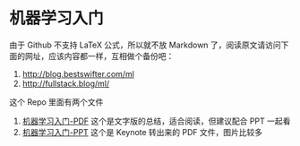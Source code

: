 # 机器学习入门

由于 Github 不支持 LaTeX 公式，所以就不放 Markdown 了，阅读原文请访问下面的网址，应该内容都一样，互相做个备份吧：

1. http://blog.bestswifter.com/ml
2. http://fullstack.blog/ml/

这个 Repo 里面有两个文件

1. [机器学习入门-PDF](https://github.com/bestswifter/machine-learning-startup/blob/master/%E6%9C%BA%E5%99%A8%E5%AD%A6%E4%B9%A0%E5%85%A5%E9%97%A8-PDF.pdf) 这个是文字版的总结，适合阅读，但建议配合 PPT 一起看
2. [机器学习入门-PPT](https://github.com/bestswifter/machine-learning-startup/blob/master/%E6%9C%BA%E5%99%A8%E5%AD%A6%E4%B9%A0%E5%85%A5%E9%97%A8-PPT.pdf) 这个是 Keynote 转出来的 PDF 文件，图片比较多
